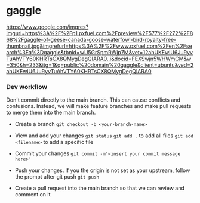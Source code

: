# gaggle

https://www.google.com/imgres?imgurl=https%3A%2F%2Fp1.pxfuel.com%2Fpreview%2F577%2F272%2F868%2Fgaggle-of-geese-canada-goose-waterfowl-bird-royalty-free-thumbnail.jpg&imgrefurl=https%3A%2F%2Fwww.pxfuel.com%2Fen%2Fsearch%3Fq%3Dgaggle&tbnid=wU5GrSpmRWjp7M&vet=12ahUKEwiU6JuRyvTuAhVTY60KHRTsCX8QMygDegQIARA0..i&docid=FEXSwjn5WHWmCM&w=350&h=233&itg=1&q=public%20domain%20gaggle&client=ubuntu&ved=2ahUKEwiU6JuRyvTuAhVTY60KHRTsCX8QMygDegQIARA0

### Dev workflow
Don't commit directly to the main branch. This can cause conflicts and confusions. Instead, we will make feature branches and make pull requests to merge them into the main branch. 
- Create a branch
`git checkout -b <your-branch-name>`

- View and add your changes
`git status`
`git add .` to add all files
`git add <filename>` to add a specific file

- Commit your changes
`git commit -m'<insert your commit message here>'`

- Push your changes. If you the origin is not set as your upstream, follow the prompt after git push
`git push`

- Create a pull request into the main branch so that we can review and comment on it


